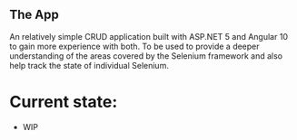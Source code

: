 ## The App

An relatively simple CRUD application built with ASP.NET 5 and Angular 10 to gain more experience with both.
To be used to provide a deeper understanding of the areas covered by the Selenium framework and also help track the state of individual Selenium.

# Current state:

* WIP
